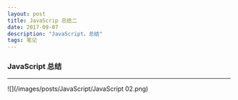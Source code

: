 ```yaml
---
layout: post
title: JavaScrip 总结二
date: 2017-09-07
description: "JavaScript，总结"
tags: 笔记   
---
```


### JavaScript 总结
----------------------------------------------------------------------------------------------------------------------------------------------------------------------------------------------------------------------------------------------------------------------------------------
![](/images/posts/JavaScript/JavaScript 02.png)
